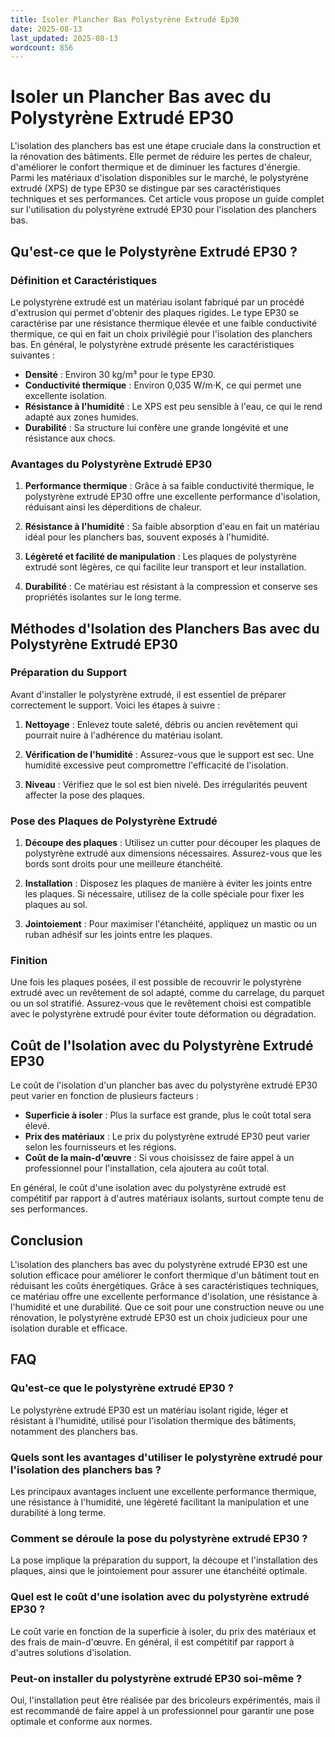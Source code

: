 ```yaml
---
title: Isoler Plancher Bas Polystyrène Extrudé Ep30
date: 2025-08-13
last_updated: 2025-08-13
wordcount: 856
---
```


# Isoler un Plancher Bas avec du Polystyrène Extrudé EP30

L'isolation des planchers bas est une étape cruciale dans la construction et la rénovation des bâtiments. Elle permet de réduire les pertes de chaleur, d'améliorer le confort thermique et de diminuer les factures d'énergie. Parmi les matériaux d'isolation disponibles sur le marché, le polystyrène extrudé (XPS) de type EP30 se distingue par ses caractéristiques techniques et ses performances. Cet article vous propose un guide complet sur l'utilisation du polystyrène extrudé EP30 pour l'isolation des planchers bas.

## Qu'est-ce que le Polystyrène Extrudé EP30 ?

### Définition et Caractéristiques

Le polystyrène extrudé est un matériau isolant fabriqué par un procédé d'extrusion qui permet d'obtenir des plaques rigides. Le type EP30 se caractérise par une résistance thermique élevée et une faible conductivité thermique, ce qui en fait un choix privilégié pour l'isolation des planchers bas. En général, le polystyrène extrudé présente les caractéristiques suivantes :

- **Densité** : Environ 30 kg/m³ pour le type EP30.
- **Conductivité thermique** : Environ 0,035 W/m·K, ce qui permet une excellente isolation.
- **Résistance à l'humidité** : Le XPS est peu sensible à l'eau, ce qui le rend adapté aux zones humides.
- **Durabilité** : Sa structure lui confère une grande longévité et une résistance aux chocs.

### Avantages du Polystyrène Extrudé EP30

1. **Performance thermique** : Grâce à sa faible conductivité thermique, le polystyrène extrudé EP30 offre une excellente performance d'isolation, réduisant ainsi les déperditions de chaleur.
   
2. **Résistance à l'humidité** : Sa faible absorption d'eau en fait un matériau idéal pour les planchers bas, souvent exposés à l'humidité.

3. **Légèreté et facilité de manipulation** : Les plaques de polystyrène extrudé sont légères, ce qui facilite leur transport et leur installation.

4. **Durabilité** : Ce matériau est résistant à la compression et conserve ses propriétés isolantes sur le long terme.

## Méthodes d'Isolation des Planchers Bas avec du Polystyrène Extrudé EP30

### Préparation du Support

Avant d'installer le polystyrène extrudé, il est essentiel de préparer correctement le support. Voici les étapes à suivre :

1. **Nettoyage** : Enlevez toute saleté, débris ou ancien revêtement qui pourrait nuire à l'adhérence du matériau isolant.
   
2. **Vérification de l'humidité** : Assurez-vous que le support est sec. Une humidité excessive peut compromettre l'efficacité de l'isolation.

3. **Niveau** : Vérifiez que le sol est bien nivelé. Des irrégularités peuvent affecter la pose des plaques.

### Pose des Plaques de Polystyrène Extrudé

1. **Découpe des plaques** : Utilisez un cutter pour découper les plaques de polystyrène extrudé aux dimensions nécessaires. Assurez-vous que les bords sont droits pour une meilleure étanchéité.

2. **Installation** : Disposez les plaques de manière à éviter les joints entre les plaques. Si nécessaire, utilisez de la colle spéciale pour fixer les plaques au sol.

3. **Jointoiement** : Pour maximiser l'étanchéité, appliquez un mastic ou un ruban adhésif sur les joints entre les plaques.

### Finition

Une fois les plaques posées, il est possible de recouvrir le polystyrène extrudé avec un revêtement de sol adapté, comme du carrelage, du parquet ou un sol stratifié. Assurez-vous que le revêtement choisi est compatible avec le polystyrène extrudé pour éviter toute déformation ou dégradation.

## Coût de l'Isolation avec du Polystyrène Extrudé EP30

Le coût de l'isolation d'un plancher bas avec du polystyrène extrudé EP30 peut varier en fonction de plusieurs facteurs :

- **Superficie à isoler** : Plus la surface est grande, plus le coût total sera élevé.
- **Prix des matériaux** : Le prix du polystyrène extrudé EP30 peut varier selon les fournisseurs et les régions.
- **Coût de la main-d'œuvre** : Si vous choisissez de faire appel à un professionnel pour l'installation, cela ajoutera au coût total.

En général, le coût d'une isolation avec du polystyrène extrudé est compétitif par rapport à d'autres matériaux isolants, surtout compte tenu de ses performances.

## Conclusion

L'isolation des planchers bas avec du polystyrène extrudé EP30 est une solution efficace pour améliorer le confort thermique d'un bâtiment tout en réduisant les coûts énergétiques. Grâce à ses caractéristiques techniques, ce matériau offre une excellente performance d'isolation, une résistance à l'humidité et une durabilité. Que ce soit pour une construction neuve ou une rénovation, le polystyrène extrudé EP30 est un choix judicieux pour une isolation durable et efficace.

## FAQ

### Qu'est-ce que le polystyrène extrudé EP30 ?

Le polystyrène extrudé EP30 est un matériau isolant rigide, léger et résistant à l'humidité, utilisé pour l'isolation thermique des bâtiments, notamment des planchers bas.

### Quels sont les avantages d'utiliser le polystyrène extrudé pour l'isolation des planchers bas ?

Les principaux avantages incluent une excellente performance thermique, une résistance à l'humidité, une légèreté facilitant la manipulation et une durabilité à long terme.

### Comment se déroule la pose du polystyrène extrudé EP30 ?

La pose implique la préparation du support, la découpe et l'installation des plaques, ainsi que le jointoiement pour assurer une étanchéité optimale.

### Quel est le coût d'une isolation avec du polystyrène extrudé EP30 ?

Le coût varie en fonction de la superficie à isoler, du prix des matériaux et des frais de main-d'œuvre. En général, il est compétitif par rapport à d'autres solutions d'isolation.

### Peut-on installer du polystyrène extrudé EP30 soi-même ?

Oui, l'installation peut être réalisée par des bricoleurs expérimentés, mais il est recommandé de faire appel à un professionnel pour garantir une pose optimale et conforme aux normes.